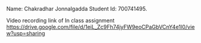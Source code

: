Name: Chakradhar Jonnalgadda
Student Id: 700741495.

Video recording link of In class assignment 
https://drive.google.com/file/d/1eiL_Zc9Fh74jyFW9eoCPaGbVCnY4e1l0/view?usp=sharing
